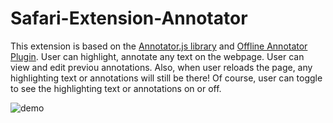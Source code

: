 # Safari-Extension-Annotator

This extension is based on the [Annotator.js library](http://annotatorjs.org) and [Offline Annotator Plugin](https://github.com/aron/annotator.offline.js). User can highlight, annotate any text on the webpage. User can view and edit previou annotations. Also, when user reloads the page, any highlighting text or annotations will still be there! Of course, user can toggle to see the highlighting text or annotations on or off.

![demo](https://github.com/JamesHuangUC/Safari-Extension-Annotator/raw/master/annotator.gif)
